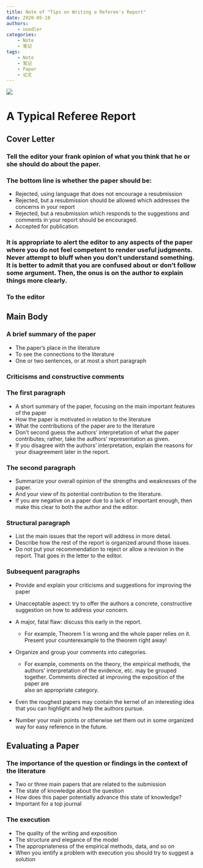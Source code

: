```yaml
---
title: Note of "Tips on Writing a Referee's Report"
date: 2020-05-18
authors:
    - noodler
categories:
    - Note
    - 笔记
tags:
    - Note
    - 笔记
    - Paper
    - 论文
---
```


![](https://i.loli.net/2020/05/19/rl473ipohxf6T9Z.png)

# A Typical Referee Report  
  
## Cover Letter  
  
### Tell the editor your frank opinion of what you think that he or she should do about the paper.  
  
### The bottom line is whether the paper should be:  
  
* Rejected, using language that does not encourage a resubmission  
* Rejected, but a resubmission should be allowed which addresses the concerns in your report  
* Rejected, but a resubmission which responds to the suggestions and comments in your report should be encouraged.  
* Accepted for publication.  
  
### It is appropriate to alert the editor to any aspects of the paper where you do not feel competent to render useful judgments. Never attempt to bluff when you don’t understand something. It is better to admit that you are confused about or don’t follow some argument. Then, the onus is on the author to explain things more clearly.  
  
### To the editor  
  
## Main Body  
  
### A brief summary of the paper  
  
* The paper’s place in the literature  
* To see the connections to the literature  
* One or two sentences, or at most a short paragraph  
  
### Criticisms and constructive comments  
  
### The first paragraph  
  
* A short summary of the paper, focusing on the main important features of the paper  
* How the paper is motivated in relation to the literature  
* What the contributions of the paper are to the literature  
* Don’t second guess the authors’ interpretation of what the paper contributes; rather, take the authors’ representation as given.  
* If you disagree with the authors’ interpretation, explain the reasons for your disagreement later in the report.  
  
### The second paragraph  
  
* Summarize your overall opinion of the strengths and weaknesses of the paper.  
* And your view of its potential contribution to the literature.  
* If you are negative on a paper due to a lack of important enough, then make this clear to both the author and the editor.  
  
### Structural paragraph  
  
* List the main issues that the report will address in more detail.  
* Describe how the rest of the report is organized around those issues.  
* Do not put your recommendation to reject or allow a revision in the report. That goes in the letter to the editor.  
  
### Subsequent paragraphs  
  
* Provide and explain your criticisms and suggestions for improving the paper  
* Unacceptable aspect: try to offer the authors a concrete, constructive suggestion on how to address your concern.  
* A major, fatal flaw: discuss this early in the report.  
    * For example, Theorem 1 is wrong and the whole paper relies on it. Present your counterexample to the theorem right away!  
* Organize and group your comments into categories.  
    * For example, comments on the theory, the empirical methods, the authors’ interpretation of the evidence, etc. may be grouped together. Comments directed at improving the exposition of the paper are   
        also an appropriate category.  
  
* Even the roughest papers may contain the kernel of an interesting idea that you can highlight and help the authors pursue.  
* Number your main points or otherwise set them out in some organized way for easy reference in the future.  
  
## Evaluating a Paper  
  
### The importance of the question or findings in the context of the literature  
  
* Two or three main papers that are related to the submission  
* The state of knowledge about the question  
* How does this paper potentially advance this state of knowledge?  
* Important for a top journal  
  
### The execution  
  
* The quality of the writing and exposition  
* The structure and elegance of the model  
* The appropriateness of the empirical methods, data, and so on  
* When you ientify a problem with execution you should try to suggest a solution  
